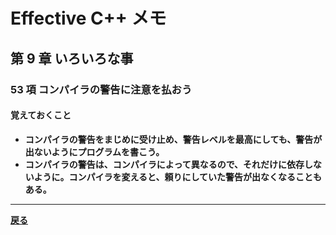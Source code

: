 # Effective C++ メモ

## 第 9 章 いろいろな事

### 53 項 コンパイラの警告に注意を払おう

#### 覚えておくこと

* **コンパイラの警告をまじめに受け止め、警告レベルを最高にしても、警告が出ないようにプログラムを書こう。**
* **コンパイラの警告は、コンパイラによって異なるので、それだけに依存しないように。コンパイラを変えると、頼りにしていた警告が出なくなることもある。**

***

**[戻る](./index.md)**
